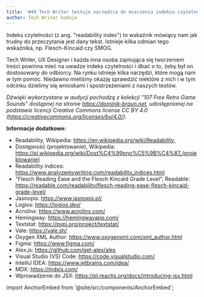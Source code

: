 ```yaml
---
title: '#49 Tech Writer testuje narzędzia do mierzenia indeksu czytelności'
author: Tech Writer koduje
---
```


Indeks czytelności (z ang. "readability index") to wskaźnik mówiący nam jak trudny do przeczytania jest dany tekst. Istnieje kilka odmian tego wskaźnika, np. Flesch-Kincaid czy SMOG.

Tech Writer, UX Designer i każda inna osoba zajmująca się tworzeniem treści powinna mieć na uwadze indeks czytelności i dbać o to, żeby był on dostosowany do odbiorcy. Na rynku istnieje kilka narzędzi, które mogą nam w tym pomóc. Niedawno mieliśmy okazję sprawdzić niektóre z nich i w tym odcinku dzielimy się wnioskami i spostrzeżeniami z naszych testów.

_Dźwięki wykorzystane w audycji pochodzą z kolekcji "107 Free Retro Game Sounds" dostępnej na stronie https://dominik-braun.net, udostępnianej na podstawie licencji Creative Commons license CC BY 4.0 (https://creativecommons.org/licenses/by/4.0/)._

**Informacje dodatkowe:**

* Readability, Wikipedia: https://en.wikipedia.org/wiki/Readability 
* Dostępność (projektowanie), Wikipedia: https://pl.wikipedia.org/wiki/Dost%C4%99pno%C5%9B%C4%87_(projektowanie)
* Readability indices: https://www.analyzemywriting.com/readability_indices.html
* "Flesch Reading Ease and the Flesch Kincaid Grade Level", Readable: https://readable.com/readability/flesch-reading-ease-flesch-kincaid-grade-level/
* Jasnopis: https://www.jasnopis.pl/
* Logios: https://logios.dev/
* Acrolinx: https://www.acrolinx.com/
* Hemingway: https://hemingwayapp.com/
* Textstat: https://pypi.org/project/textstat/
* Vale: https://vale.sh/
* Oxygen XML Author: https://www.oxygenxml.com/xml_author.html
* Figma: https://www.figma.com/
* Alex.js: https://github.com/get-alex/alex
* Visual Studio (VS) Code: https://code.visualstudio.com/
* IntelliJ IDEA: https://www.jetbrains.com/idea/
* MDX: https://mdxjs.com/
* Wprowadzenie do JSX: https://pl.reactjs.org/docs/introducing-jsx.html

import AnchorEmbed from '@site/src/components/AnchorEmbed';

<AnchorEmbed episodeId="49-Tech-Writer-testuje-narzdzia-do-mierzenia-indeksu-czytelnoci-e1sgepc" />
